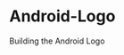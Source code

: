 # Android-Logo
Building the Android Logo

<h3><a href ="http://derekhammondkc.github.io/android/"See it Live</h3>


